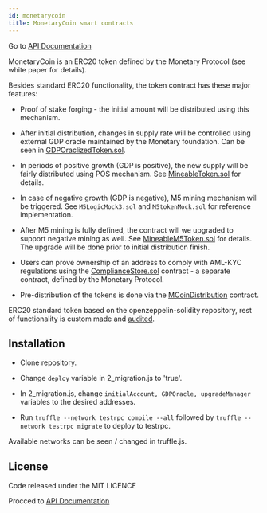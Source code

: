 ```yaml
---
id: monetarycoin
title: MonetaryCoin smart contracts
---
```


Go to [API Documentation](deploy_MCoin.html)

MonetaryCoin is an ERC20 token defined by the Monetary Protocol (see white paper for details).

Besides standard ERC20 functionality, the token contract has these major features:

* Proof of stake forging - the initial amount will be distributed using this mechanism.

* After initial distribution, changes in supply rate will be controlled using external GDP oracle maintained by the Monetary foundation. Can be seen in [GDPOraclizedToken.sol](token_ERC20_GDPOraclizedToken.html).

* In periods of positive growth (GDP is positive), the new supply will be fairly distributed using POS mechanism. See [MineableToken.sol](token_ERC20_MineableToken.html) for details.

* In case of negative growth (GDP is negative), M5 mining mechanism will be triggered. See `M5LogicMock3.sol` and `M5tokenMock.sol` for reference implementation.

* After M5 mining is fully defined, the contract will we upgraded to support negative mining as well. See [MineableM5Token.sol](token_ERC20_MineableM5Token.html) for details. The upgrade will be done prior to initial distribution finish.

* Users can prove ownership of an address to comply with AML-KYC regulations using the [ComplianceStore.sol](storage_ComplianceStore.html) contract - a separate contract, defined by the Monetary Protocol.

* Pre-distribution of the tokens is done via the [MCoinDistribution](distribution_MCoinDistribution.html) contract. 

ERC20 standard token based on the openzeppelin-solidity repository, rest of functionality is custom made and [audited](https://github.com/TokenAudits/MonetaryCoin-Audit/releases/).

## Installation

* Clone repository.

* Change `deploy` variable in 2_migration.js to 'true'.

* In 2_migration.js, change `initialAccount, GDPOracle, upgradeManager` variables to the desired addresses.

* Run `truffle --network testrpc compile --all` followed by `truffle --network testrpc migrate` to deploy to testrpc.

Available networks can be seen / changed in truffle.js.

## License
Code released under the MIT LICENCE


Procced to [API Documentation](deploy_MCoin.html)